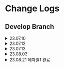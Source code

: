 # Change Logs

## Develop Branch
<details>
<summary> 23.07.10 </summary>

<!-- summary 아래 한칸 공백 두어야함 -->
- 미니 프로젝트 저장소에서 파이널 프로젝트 저장소로 이동
</details>

<details>
<summary> 23.07.12 </summary>

<!-- summary 아래 한칸 공백 두어야함 -->
- README.md 수정
</details>

<details>
<summary> 23.07.13 </summary>

<!-- summary 아래 한칸 공백 두어야함 -->
- df saver 모듈 추가
</details>

<details>
<summary> 23.08.03 </summary>

<!-- summary 아래 한칸 공백 두어야함 -->
- 장고/ 스케쥴러 개발 디렉토리 생성.
</details>


<details>
<summary> 23.08.21 에자일1 완료 </summary>

<!-- summary 아래 한칸 공백 두어야함 -->
- 장고 웹 개발
    - DB 커넥션
    - 메인 페이지
    - 기업 정보 페이지
    - 기업 채용 정보 페이지
    
<br>

- 크롤링 스크립트 개발
    - DB 커넥션
    - 새 기업 정보 크롤링
    - 기존 기업 정보 업데이트
    - 기존 기업 뉴스 업데이트
    - 기존 기업 채용 정보 업데이트
</details>